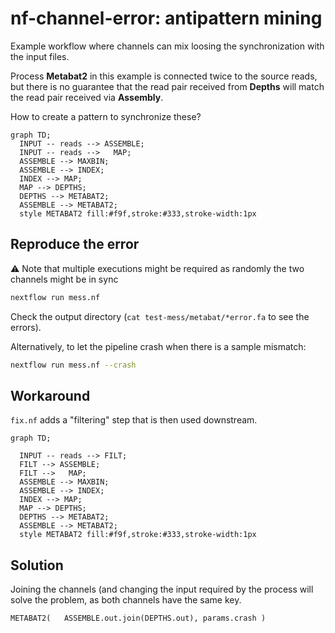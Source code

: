 # nf-channel-error: antipattern mining

Example workflow where channels can mix loosing the synchronization with the input files.

Process **Metabat2** in this example is connected twice to the source reads, but there is no guarantee that the read pair received from **Depths** will match the read pair received via **Assembly**.

How to create a pattern to synchronize these?


```mermaid
graph TD;
  INPUT -- reads --> ASSEMBLE;
  INPUT -- reads -->   MAP;
  ASSEMBLE --> MAXBIN;
  ASSEMBLE --> INDEX;
  INDEX --> MAP;
  MAP --> DEPTHS;
  DEPTHS --> METABAT2;
  ASSEMBLE --> METABAT2;
  style METABAT2 fill:#f9f,stroke:#333,stroke-width:1px
```

## Reproduce the error

:warning: Note that multiple executions might be required as randomly the two channels might be in sync

```bash
nextflow run mess.nf
```

Check the output directory (`cat test-mess/metabat/*error.fa` to see the errors).


Alternatively, to let the pipeline crash when there is a sample mismatch:

```bash
nextflow run mess.nf --crash
```

## Workaround

`fix.nf` adds a "filtering" step that is then used downstream.


```mermaid
graph TD;

  INPUT -- reads --> FILT;
  FILT --> ASSEMBLE;
  FILT -->   MAP;
  ASSEMBLE --> MAXBIN;
  ASSEMBLE --> INDEX;
  INDEX --> MAP;
  MAP --> DEPTHS;
  DEPTHS --> METABAT2;
  ASSEMBLE --> METABAT2;
  style METABAT2 fill:#f9f,stroke:#333,stroke-width:1px
```


## Solution

Joining the channels (and changing the input required by the process will solve the problem, as both channels have the same key.

```nextflow
METABAT2(   ASSEMBLE.out.join(DEPTHS.out), params.crash )
```
